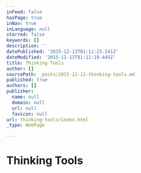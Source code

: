```yaml
---
inFeed: false
hasPage: true
inNav: true
inLanguage: null
starred: false
keywords: []
description: ''
datePublished: '2015-12-13T01:11:23.241Z'
dateModified: '2015-12-13T01:11:19.445Z'
title: Thinking Tools
author: []
sourcePath: _posts/2015-12-12-thinking-tools.md
published: true
authors: []
publisher:
  name: null
  domain: null
  url: null
  favicon: null
url: thinking-tools/index.html
_type: WebPage

---
```

# Thinking Tools